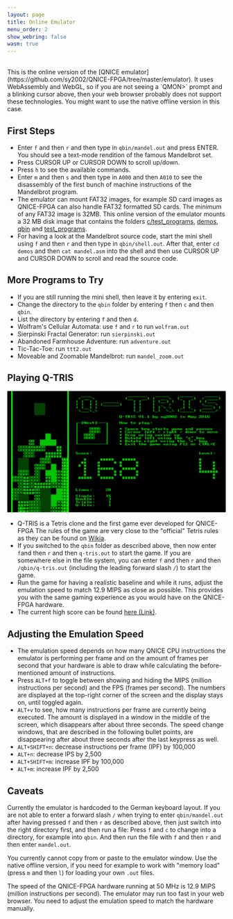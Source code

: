 ```yaml
---
layout: page
title: Online Emulator
menu_order: 2
show_webring: false
wasm: true
---
```


<br>
This is the online version of the
[QNICE emulator](https://github.com/sy2002/QNICE-FPGA/tree/master/emulator).
It uses WebAssembly and WebGL, so if you are not seeing a `QMON>` prompt
and a blinking cursor above, then your web browser probably does not support
these technologies. You might want to use the native offline version in this
case.

First Steps
-----------

* Enter `f` and then `r` and then type in `qbin/mandel.out` and press ENTER.
  You should see a text-mode rendition of the famous Mandelbrot set.
* Press CURSOR UP or CURSOR DOWN to scroll up/down.
* Press `h` to see the available commands.
* Enter `m` and then `s` and then type in `A000` and then `A010` to see the
  disassembly of the first bunch of machine instructions of the Mandelbrot
  program.
* The emulator can mount FAT32 images, for example SD card images as
  QNICE-FPGA can also handle FAT32 formatted SD cards. The minimum of any
  FAT32 image is 32MB. This online version of the emulator mounts a 32 MB
  disk image that contains the folders
  [c/test_programs](https://github.com/sy2002/QNICE-FPGA/tree/master/c/test_programs),
  [demos](https://github.com/sy2002/QNICE-FPGA/tree/master/demos),
  [qbin](https://github.com/sy2002/QNICE-FPGA/tree/master/qbin) and
  [test_programs](https://github.com/sy2002/QNICE-FPGA/tree/master/test_programs).
* For having a look at the Mandelbrot source code, start the mini shell using
  `f` and then `r` and then type in `qbin/shell.out`. After that, enter
  `cd demos` and then `cat mandel.asm` into the shell and then use CURSOR
  UP and CURSOR DOWN to scroll and read the source code.

More Programs to Try
--------------------

* If you are still running the mini shell, then leave it by entering `exit`.
* Change the directory to the `qbin` folder by entering `f` then `c` and then
  `qbin`.
* List the directory by entering `f` and then `d`.
* Wolfram's Cellular Automata: use `f` and `r` to run `wolfram.out`
* Sierpinski Fractal Generator: run `sierpinski.out`
* Abandoned Farmhouse Adventure: run `adventure.out`
* Tic-Tac-Toe: run `ttt2.out`
* Moveable and Zoomable Mandelbrot: run `mandel_zoom.out`

Playing Q-TRIS
--------------

![Q-Tris Image](public/q-tris.jpg)

* Q-TRIS is a Tetris clone and the first game ever developed for QNICE-FPGA
  The rules of the game are very close to the "official" Tetris rules as they
  can be found on
  [Wikia](http://tetris.wikia.com/wiki/Tetris_Guideline).
* If you switched to the `qbin` folder as described above, then now enter
  `f`and then `r` and then `q-tris.out` to start the game. If you are somewhere
  else in the file system, you can enter `f` and then `r` and then 
  `/qbin/q-tris.out` (including the leading forward slash `/`) to start the game.
* Run the game for having a realistic baseline and while it runs, adjust
  the emulation speed to match 12.9 MIPS as close as possible. This provides
  you with the same gaming experience as you would have on the QNICE-FPGA
  hardware.
* The current high score can be found
  [here (Link)](https://github.com/sy2002/QNICE-FPGA/blob/master/doc/demos/q-tris-highscore.txt).

Adjusting the Emulation Speed
-----------------------------

* The emulation speed depends on how many QNICE CPU instructions the emulator
  is performing per frame and on the amount of frames per second that your
  hardware is able to draw while calculating the before-mentioned amount
  of instructions.
* Press `ALT+f` to toggle between showing and hiding the MIPS (million
  instructions per second) and the FPS (frames per second). The numbers
  are displayed at the top-right corner of the screen and the display stays
  on, until toggled again.
* `ALT+v` to see, how many instructions per frame are currently being
  executed. The amount is displayed in a window in the middle of the screen,
  which disappears after about three seconds. The speed change windows, that
  are described in the following bullet points, are disappearing after about
  three seconds after the last keypress as well.
* `ALT+SHIFT+n`: decrease instructions per frame (IPF) by 100,000
* `ALT+n`: decrease IPS by 2,500
* `ALT+SHIFT+m`: increase IPF by 100,000
* `ALT+m`: increase IPF by 2,500

Caveats
-------

Currently the emulator is hardcoded to the German keyboard layout. If you
are not able to enter a forward slash `/` when trying to enter
`qbin/mandel.out` after having pressed `f` and then `r` as described above,
then just switch into the right directory first, and then run a file:
Press `f` and `c` to change into a directory, for example into `qbin`. And
then run the file with `f` and then `r` and then enter `mandel.out`.

You currently cannot copy from or paste to the emulator window. Use the
native offline version, if you need for example to work with "memory load"
(press `m` and then `l`) for loading your own `.out` files.

The speed of the QNICE-FPGA hardware running at 50 MHz is 12.9 MIPS
(million instructions per second). The emulator may run too fast in your web
browser. You need to adjust the emulation speed to match the hardware
manually.

